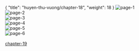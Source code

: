 { "title": "huyen-thu-vuong/chapter-18", "weight": 18 }
<img src="huyen-thu-vuong_0018_01-1a1e3ed1daa2fc95a88e483933dc5960.webp" alt="page-1" origin="https://3.bp.blogspot.com/-M12mxD26Amg/VybN7Xq1KyI/AAAAAAAGuco/f2MRXrL_LSg/s0/Huyen-Thu-Vuong-Chapter-18-P-2.jpg"><br/>
<img src="huyen-thu-vuong_0018_02-a811f4716c882c18aa08a49530429e0c.webp" alt="page-2" origin="https://3.bp.blogspot.com/-IMT0RvFyHaA/VybN8j3vYMI/AAAAAAAGucs/plR4LOuRrTg/s0/Huyen-Thu-Vuong-Chapter-18-P-3.jpg"><br/>
<img src="huyen-thu-vuong_0018_03-8ac254ba10ee8f3b7ac8fabb39614410.webp" alt="page-3" origin="https://3.bp.blogspot.com/-YxbjwNGA9cE/VybN9_GRhJI/AAAAAAAGucw/LLIeTpFWaRw/s0/Huyen-Thu-Vuong-Chapter-18-P-4.jpg"><br/>
<img src="huyen-thu-vuong_0018_04-980c9680e236d6f6e25ee52a86dcb52a.webp" alt="page-4" origin="https://3.bp.blogspot.com/-Y_Vqohk_yNs/VybN_cZliyI/AAAAAAAGuc0/0A1ELabeHOc/s0/Huyen-Thu-Vuong-Chapter-18-P-5.jpg"><br/>
<img src="huyen-thu-vuong_0018_05-857c6dcaf6017639804b7ce751bccf20.webp" alt="page-5" origin="https://3.bp.blogspot.com/-O23FWCvvlpc/VybOAttnlWI/AAAAAAAGuc4/hTzym0TgCp4/s0/Huyen-Thu-Vuong-Chapter-18-P-6.jpg"><br/>
<img src="huyen-thu-vuong_0018_06-bb43e6e21158e5752e83dfdbdeae8e46.webp" alt="page-6" origin="https://3.bp.blogspot.com/-py-eJtuNPTo/VybOB3TW1yI/AAAAAAAGuc8/wpHyzJ6E0PQ/s0/Huyen-Thu-Vuong-Chapter-18-P-7.jpg"><br/>
<br/><a class="nextchap" href="/huyen-thu-vuong/chapter-19">chapter-19</a>
